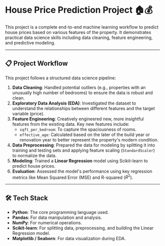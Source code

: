# House Price Prediction Project 🏠💰

This project is a complete end-to-end machine learning workflow to predict house prices based on various features of the property. It demonstrates practical data science skills including data cleaning, feature engineering, and predictive modeling.

---

## 📋 Project Workflow

This project follows a structured data science pipeline:

1.  **Data Cleaning**: Handled potential outliers (e.g., properties with an unusually high number of bedrooms) to ensure the data is robust and clean.
2.  **Exploratory Data Analysis (EDA)**: Investigated the dataset to understand the relationships between different features and the target variable (price).
3.  **Feature Engineering**: Creatively engineered new, more insightful features from the existing data. Key new features include:
    * `sqft_per_bedroom`: To capture the spaciousness of rooms.
    * `effective_age`: Calculated based on the later of the build year or renovation year to better represent the property's modern condition.
4.  **Data Preprocessing**: Prepared the data for modeling by splitting it into training and testing sets and applying feature scaling (`StandardScaler`) to normalize the data.
5.  **Modeling**: Trained a **Linear Regression** model using Scikit-learn to predict house prices.
6.  **Evaluation**: Assessed the model's performance using key regression metrics like Mean Squared Error (MSE) and R-squared ($R^2$).

---

## 🛠️ Tech Stack

* **Python**: The core programming language used.
* **Pandas**: For data manipulation and analysis.
* **NumPy**: For numerical operations.
* **Scikit-learn**: For splitting data, preprocessing, and building the Linear Regression model.
* **Matplotlib / Seaborn**: For data visualization during EDA.
